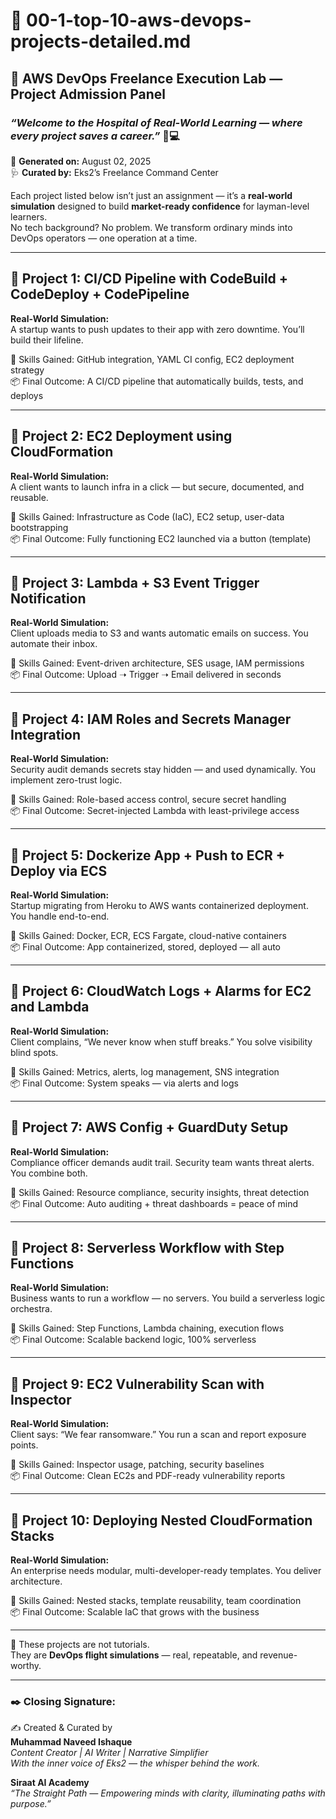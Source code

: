 
# 🌟 00-1-top-10-aws-devops-projects-detailed.md
## 🚀 AWS DevOps Freelance Execution Lab — Project Admission Panel
### _“Welcome to the Hospital of Real-World Learning — where every project saves a career.”_ 💉💻

📅 **Generated on:** August 02, 2025  
🩺 **Curated by:** Eks2’s Freelance Command Center  

Each project listed below isn’t just an assignment — it’s a **real-world simulation** designed to build **market-ready confidence** for layman-level learners.  
No tech background? No problem. We transform ordinary minds into DevOps operators — one operation at a time.

---

## 🌟 Project 1: CI/CD Pipeline with CodeBuild + CodeDeploy + CodePipeline

**Real-World Simulation:**  
A startup wants to push updates to their app with zero downtime. You’ll build their lifeline.

🔧 Skills Gained: GitHub integration, YAML CI config, EC2 deployment strategy  
📦 Final Outcome: A CI/CD pipeline that automatically builds, tests, and deploys

---

## 🌟 Project 2: EC2 Deployment using CloudFormation

**Real-World Simulation:**  
A client wants to launch infra in a click — but secure, documented, and reusable.

🔧 Skills Gained: Infrastructure as Code (IaC), EC2 setup, user-data bootstrapping  
📦 Final Outcome: Fully functioning EC2 launched via a button (template)

---

## 🌟 Project 3: Lambda + S3 Event Trigger Notification

**Real-World Simulation:**  
Client uploads media to S3 and wants automatic emails on success. You automate their inbox.

🔧 Skills Gained: Event-driven architecture, SES usage, IAM permissions  
📦 Final Outcome: Upload ➝ Trigger ➝ Email delivered in seconds

---

## 🌟 Project 4: IAM Roles and Secrets Manager Integration

**Real-World Simulation:**  
Security audit demands secrets stay hidden — and used dynamically. You implement zero-trust logic.

🔧 Skills Gained: Role-based access control, secure secret handling  
📦 Final Outcome: Secret-injected Lambda with least-privilege access

---

## 🌟 Project 5: Dockerize App + Push to ECR + Deploy via ECS

**Real-World Simulation:**  
Startup migrating from Heroku to AWS wants containerized deployment. You handle end-to-end.

🔧 Skills Gained: Docker, ECR, ECS Fargate, cloud-native containers  
📦 Final Outcome: App containerized, stored, deployed — all auto

---

## 🌟 Project 6: CloudWatch Logs + Alarms for EC2 and Lambda

**Real-World Simulation:**  
Client complains, “We never know when stuff breaks.” You solve visibility blind spots.

🔧 Skills Gained: Metrics, alerts, log management, SNS integration  
📦 Final Outcome: System speaks — via alerts and logs

---

## 🌟 Project 7: AWS Config + GuardDuty Setup

**Real-World Simulation:**  
Compliance officer demands audit trail. Security team wants threat alerts. You combine both.

🔧 Skills Gained: Resource compliance, security insights, threat detection  
📦 Final Outcome: Auto auditing + threat dashboards = peace of mind

---

## 🌟 Project 8: Serverless Workflow with Step Functions

**Real-World Simulation:**  
Business wants to run a workflow — no servers. You build a serverless logic orchestra.

🔧 Skills Gained: Step Functions, Lambda chaining, execution flows  
📦 Final Outcome: Scalable backend logic, 100% serverless

---

## 🌟 Project 9: EC2 Vulnerability Scan with Inspector

**Real-World Simulation:**  
Client says: “We fear ransomware.” You run a scan and report exposure points.

🔧 Skills Gained: Inspector usage, patching, security baselines  
📦 Final Outcome: Clean EC2s and PDF-ready vulnerability reports

---

## 🌟 Project 10: Deploying Nested CloudFormation Stacks

**Real-World Simulation:**  
An enterprise needs modular, multi-developer-ready templates. You deliver architecture.

🔧 Skills Gained: Nested stacks, template reusability, team coordination  
📦 Final Outcome: Scalable IaC that grows with the business

---

🌼 These projects are not tutorials.  
They are **DevOps flight simulations** — real, repeatable, and revenue-worthy.

---

### ✒️ Closing Signature:

✍️ Created & Curated by  
**Muhammad Naveed Ishaque**  
_Content Creator | AI Writer | Narrative Simplifier_  
_With the inner voice of Eks2 — the whisper behind the work._

**Siraat AI Academy**  
_“The Straight Path — Empowering minds with clarity, illuminating paths with purpose.”_



